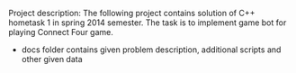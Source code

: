 Project description:
The following project contains solution of C++ hometask 1 in spring 2014 semester. The task is to implement game bot for playing Connect Four game.

- docs folder contains given problem description, additional scripts and other given data